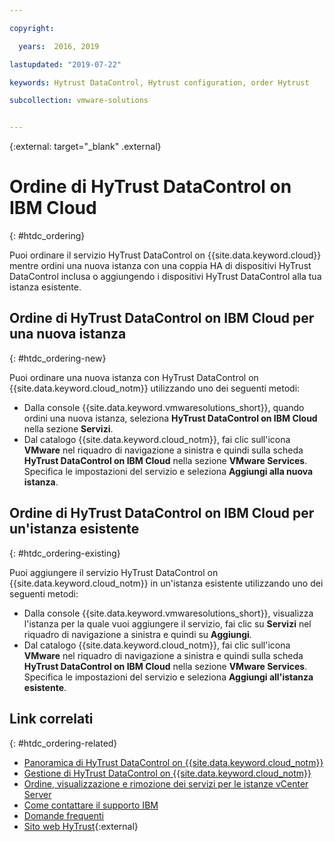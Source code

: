 ```yaml
---

copyright:

  years:  2016, 2019

lastupdated: "2019-07-22"

keywords: Hytrust DataControl, Hytrust configuration, order Hytrust

subcollection: vmware-solutions


---
```


{:external: target="_blank" .external}

# Ordine di HyTrust DataControl on IBM Cloud
{: #htdc_ordering}

Puoi ordinare il servizio HyTrust DataControl on {{site.data.keyword.cloud}} mentre ordini una nuova istanza con una coppia HA di dispositivi HyTrust DataControl inclusa o aggiungendo i dispositivi HyTrust DataControl alla tua istanza esistente.

## Ordine di HyTrust DataControl on IBM Cloud per una nuova istanza
{: #htdc_ordering-new}

Puoi ordinare una nuova istanza con HyTrust DataControl on {{site.data.keyword.cloud_notm}} utilizzando uno dei seguenti metodi:
* Dalla console {{site.data.keyword.vmwaresolutions_short}}, quando ordini una nuova istanza, seleziona **HyTrust DataControl on IBM Cloud** nella sezione **Servizi**.
* Dal catalogo {{site.data.keyword.cloud_notm}}, fai clic sull'icona **VMware** nel riquadro di navigazione a sinistra e quindi sulla scheda **HyTrust DataControl on IBM Cloud** nella sezione **VMware Services**. Specifica le impostazioni del servizio e seleziona **Aggiungi alla nuova istanza**.

## Ordine di HyTrust DataControl on IBM Cloud per un'istanza esistente
{: #htdc_ordering-existing}

Puoi aggiungere il servizio HyTrust DataControl on {{site.data.keyword.cloud_notm}} in un'istanza esistente utilizzando uno dei seguenti metodi:
* Dalla console {{site.data.keyword.vmwaresolutions_short}}, visualizza l'istanza per la quale vuoi aggiungere il servizio, fai clic su **Servizi** nel riquadro di navigazione a sinistra e quindi su **Aggiungi**.
* Dal catalogo {{site.data.keyword.cloud_notm}}, fai clic sull'icona **VMware** nel riquadro di navigazione a sinistra e quindi sulla scheda **HyTrust DataControl on IBM Cloud** nella sezione **VMware Services**. Specifica le impostazioni del servizio e seleziona **Aggiungi all'istanza esistente**.

## Link correlati
{: #htdc_ordering-related}

* [Panoramica di HyTrust DataControl on {{site.data.keyword.cloud_notm}}](/docs/services/vmwaresolutions/services?topic=vmware-solutions-htdc_considerations)
* [Gestione di HyTrust DataControl on {{site.data.keyword.cloud_notm}}](/docs/services/vmwaresolutions/services?topic=vmware-solutions-managinghtdc)
* [Ordine, visualizzazione e rimozione dei servizi per le istanze vCenter Server](/docs/services/vmwaresolutions/vcenter?topic=vmware-solutions-vc_addingremovingservices)
* [Come contattare il supporto IBM](/docs/services/vmwaresolutions/vmonic?topic=vmware-solutions-trbl_support)
* [Domande frequenti](/docs/services/vmwaresolutions/vmonic?topic=vmware-solutions-faq)
* [Sito web HyTrust](https://www.hytrust.com/){:external}
